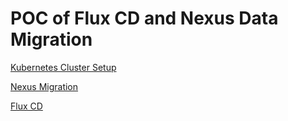# POC of Flux CD and Nexus Data Migration

[Kubernetes Cluster Setup](https://github.com/semii404/zopstix/blob/main/Cluster_Setup.md)

[Nexus Migration](https://github.com/semii404/zopstix/blob/main/NexusMigration.md)

[Flux CD](https://github.com/semii404/zopstix/blob/main/FluxCD-MariaDB.md)
